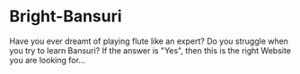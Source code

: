 # Bright-Bansuri
Have you ever dreamt of playing flute like an expert? Do you struggle when you try to learn Bansuri? If the answer is "Yes", then this is the right Website you are looking for...
